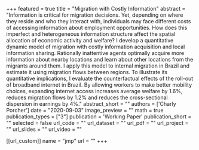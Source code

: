 
+++
featured = true
title = "Migration with Costly Information"
abstract = "Information is critical for migration decisions. Yet, depending on where they reside and who they interact with, individuals may face different costs of accessing information about employment opportunities. How does this imperfect and heterogeneous information structure affect the spatial allocation of economic activity and welfare? I develop a quantitative dynamic model of migration with costly information acquisition and local information sharing. Rationally inattentive agents optimally acquire more information about nearby locations and learn about other locations from the migrants around them. I apply this model to internal migration in Brazil and estimate it using migration flows between regions. To illustrate its quantitative implications, I evaluate the counterfactual effects of the roll-out of broadband internet in Brazil. By allowing workers to make better mobility choices, expanding internet access increases average welfare by 1.6%, reduces migration flows by 1.2% and reduces the cross-sectional dispersion in earnings by 4%."
abstract_short = ""
authors = ['Charly Porcher']
date = "2020-09-03"
image_preview = ""
math = true
publication_types = ["3"]
publication = 'Working Paper'
publication_short = ""
selected = false
url_code = ""
url_dataset = ""
url_pdf = ""
url_project = ""
url_slides = ""
url_video = ""

[[url_custom]]
name = "jmp"
url = ""
+++
